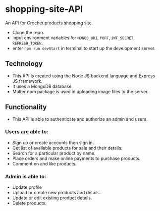 # shopping-site-API
An API for Crochet products shopping site.

- Clone the repo.
- input environment variables for `MONGO_URI`, `PORT`, `JWT_SECRET`, `REFRESH_TOKEN`.
- enter `npm run devStart` in terminal to start up the development server.

## Technology
- This API is created using the Node JS backend language and Express JS framework.
- It uses a MongoDB database.
- Multer npm package is used in uploading image files to the server.

## Functionality
- This API is able to authenticate and authorize an admin and users.
### Users are able to:
- Sign up or create accounts then sign in.
- Get list of available products for sale and their details.
- Search for a particular product by name.
- Place orders and make online payments to purchase products.
- Comment on and like products.
### Admin is able to:
- Update profile
- Upload or create new products and details.
- Update or edit existing product details.
- Delete products.
